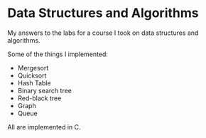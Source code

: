 # Data Structures and Algorithms
My answers to the labs for a course I took on data structures and algorithms.

Some of the things I implemented:


- Mergesort 
- Quicksort
- Hash Table
- Binary search tree
- Red-black tree
- Graph
- Queue

All are implemented in C.
